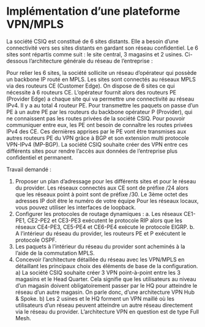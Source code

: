# Implémentation d’une plateforme VPN/MPLS

La société CSIQ est constitué de 6 sites distants. Elle a besoin d’une connectivité vers ses sites
distants en gardant son réseau confidentiel.
Le 6 sites sont répartis comme suit : le site central, 3 magasins et 2 usines. Ci-dessous
l’architecture générale du réseau de l’entreprise :

Pour relier les 6 sites, la société sollicite un réseau d’opérateur qui possède un backbone IP
routé en MPLS.
Les sites sont connectés au réseaux MPLS via des routeurs CE (Customer Edge). On dispose
de 6 sites ce qui nécessite à 6 routeurs CE.
L’opérateur fournit alors des routeurs PE (Provider Edge) a chaque site qui va permettre une
connectivité au réseau IPv4. Il y a au total 4 routeur PE. Pour transmettre les paquets on passe
d’un PE à un autre PE par les routeurs du backbone opérateur P (Provider), qui ne connaissent
pas les routes privées de la société CSIQ.
Pour pouvoir communiquer entre eux, les PE ont besoin de connaître les routes privées IPv4
des CE. Ces dernières apprises par le PE vont être transmises aux autres routeurs PE du VPN
grâce à BGP et son extension multi protocole VPN-IPv4 (MP-BGP).
La société CSIQ souhaite créer des VPN entre ces différents sites pour rendre l’accès aux
données de l’entreprise plus confidentiel et permanent.


Travail demandé :
1. Proposer un plan d’adressage pour les différents sites et pour le réseau du provider. Les
réseaux connectés aux CE sont de préfixe /24 alors que les réseaux point à point sont de
préfixe /30.
Le 3ème octet des adresses IP doit être le numéro de votre équipe
Pour les réseaux locaux, vous pouvez utiliser les interfaces de loopback.
2. Configurer les protocoles de routage dynamiques :
a. Les réseaux CE1-PE1, CE2-PE2 et CE3-PE3 exécutent le protocole RIP alors que les
réseaux CE4-PE3, CE5-PE4 et CE6-PE4 exécute le protocole EIGRP.
b. A l’intérieur du réseau du provider, les routeurs PE et P exécutent le protocole OSPF.
3. Les paquets à l’intérieur du réseau du provider sont acheminés à la l’aide de la commutation
MPLS.
4. Concevoir l’architecture détaillée du réseau avec les VPN/MPLS en détaillant les
principaux choix des éléments de base de la configuration.
a) La société CSIQ souhaite créer 3 VPN point-à-point entre les 3 magasins et le Head
Quarter. Cela signifie que les utilisateurs au niveau d’un magasin doivent
obligatoirement passer par le HQ pour atteindre le réseau d’un autre magasin. On parle
donc, d’une architecture VPN Hub & Spoke.
b) Les 2 usines et le HQ forment un VPN maillé où les utilisateurs d’un réseau peuvent
atteindre un autre réseau directement via le réseau du provider. L’architecture VPN en
question est de type Full Mesh.
